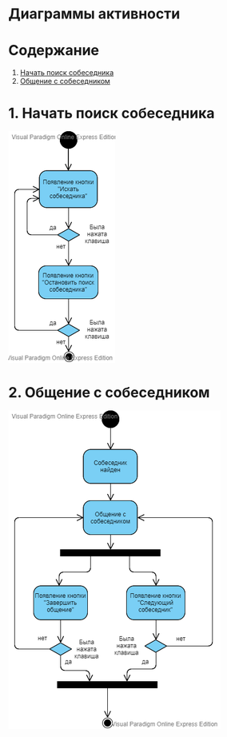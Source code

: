 # Диаграммы активности

# Содержание
1. [Начать поиск собеседника](#1)
2. [Общение с собеседником](#2)

<a name="1"/>

# 1. Начать поиск собеседника 
![Диаграмма активностей](https://github.com/GaponTV/AnonChatVK/blob/master/Images/Diagrams/Activity1.png)

<a name="2"/>

# 2. Общение с собеседником 
![Диаграмма активностей](https://github.com/GaponTV/AnonChatVK/blob/master/Images/Diagrams/Activity2.png)
